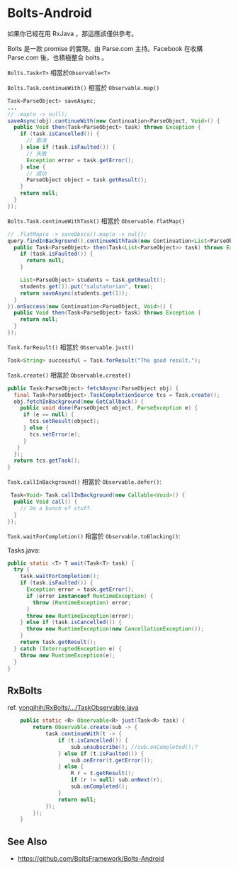 # Bolts-Android

如果你已經在用 RxJava ，那這應該僅供參考。

Bolts 是一款 promise 的實現。由 Parse.com 主持。Facebook 在收購 Parse.com 後，也積極整合 bolts 。

`Bolts.Task<T>` 相當於`Observable<T>`

`Bolts.Task.continueWith()` 相當於 `Observable.map()`

```java
Task<ParseObject> saveAsync;
...
// .map(o -> null);
saveAsync(obj).continueWith(new Continuation<ParseObject, Void>() {
  public Void then(Task<ParseObject> task) throws Exception {
    if (task.isCancelled()) {
      // 取消
    } else if (task.isFaulted()) {
      // 失敗
      Exception error = task.getError();
    } else {
      // 成功
      ParseObject object = task.getResult();
    }
    return null;
  }
});
```

`Bolts.Task.continueWithTask()` 相當於 `Observable.flatMap()`

```java
// .flatMap(o -> saveObs(o)).map(o -> null);
query.findInBackground().continueWithTask(new Continuation<List<ParseObject>, Task<ParseObject>>() {
  public Task<ParseObject> then(Task<List<ParseObject>> task) throws Exception {
    if (task.isFaulted()) {
      return null;
    }

    List<ParseObject> students = task.getResult();
    students.get(1).put("salutatorian", true);
    return saveAsync(students.get(1));
  }
}).onSuccess(new Continuation<ParseObject, Void>() {
  public Void then(Task<ParseObject> task) throws Exception {
    return null;
  }
});
```

`Task.forResult()` 相當於 `Observable.just()`

```java
Task<String> successful = Task.forResult("The good result.");
```

`Task.create()` 相當於 `Observable.create()`

```java
public Task<ParseObject> fetchAsync(ParseObject obj) {
  final Task<ParseObject>.TaskCompletionSource tcs = Task.create();
  obj.fetchInBackground(new GetCallback() {
    public void done(ParseObject object, ParseException e) {
     if (e == null) {
       tcs.setResult(object);
     } else {
       tcs.setError(e);
     }
   }
  });
  return tcs.getTask();
}
```

`Task.callInBackground()` 相當於 `Observable.defer()`:

```java
 Task<Void> Task.callInBackground(new Callable<Void>() {
  public Void call() {
    // Do a bunch of stuff.
  }
});
```

`Task.waitForCompletion()` 相當於 `Observable.toBlocking()`:

Tasks.java:

```java
public static <T> T wait(Task<T> task) {
  try {
    task.waitForCompletion();
    if (task.isFaulted()) {
      Exception error = task.getError();
      if (error instanceof RuntimeException) {
        throw (RuntimeException) error;
      }
      throw new RuntimeException(error);
    } else if (task.isCancelled()) {
      throw new RuntimeException(new CancellationException());
    }
    return task.getResult();
  } catch (InterruptedException e) {
    throw new RuntimeException(e);
  }
}
```

## RxBolts

ref. [yongjhih/RxBolts/.../TaskObservable.java](https://github.com/yongjhih/RxBolts/blob/master/rxbolts/src/main/java/rx/bolts/TaskObservable.java#L36)

```java
    public static <R> Observable<R> just(Task<R> task) {
        return Observable.create(sub -> {
            task.continueWith(t -> {
                if (t.isCancelled()) {
                    sub.unsubscribe(); //sub.onCompleted();?
                } else if (t.isFaulted()) {
                    sub.onError(t.getError());
                } else {
                    R r = t.getResult();
                    if (r != null) sub.onNext(r);
                    sub.onCompleted();
                }
                return null;
            });
        });
    }
```

## See Also

* https://github.com/BoltsFramework/Bolts-Android
